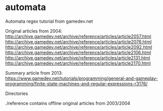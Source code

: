 # automata
Automata regex tutorial from gamedev.net

Original articles from 2004:
http://archive.gamedev.net/archive/reference/articles/article2057.html
http://archive.gamedev.net/archive/reference/articles/article2076.html
http://archive.gamedev.net/archive/reference/articles/article2092.html
http://archive.gamedev.net/archive/reference/articles/article2106.html
http://archive.gamedev.net/archive/reference/articles/article2131.html
http://archive.gamedev.net/archive/reference/articles/article2170.html

Summary article from 2013:
https://www.gamedev.net/tutorials/programming/general-and-gameplay-programming/finite-state-machines-and-regular-expressions-r3176/


Directories

./reference
contains offline original articles from 2003/2004
